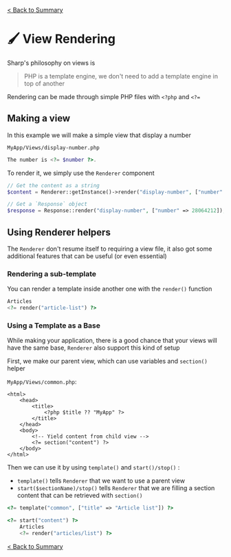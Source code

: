 [< Back to Summary](../README.md)

# 🖌️ View Rendering

Sharp's philosophy on views is

> PHP is a template engine, we don't need to add a template engine in top of another

Rendering can be made through simple PHP files with `<?php` and `<?=`

## Making a view

In this example we will make a simple view that display a number

`MyApp/Views/display-number.php`
```php
The number is <?= $number ?>.
```

To render it, we simply use the `Renderer` component

```php
// Get the content as a string
$content = Renderer::getInstance()->render("display-number", ["number" => 28064212]);

// Get a `Response` object
$response = Response::render("display-number", ["number" => 28064212]);
```

## Using Renderer helpers

The `Renderer` don't resume itself to requiring a view file, it also
got some additional features that can be useful (or even essential)

### Rendering a sub-template

You can render a template inside another one with the `render()` function

```php
Articles
<?= render("article-list") ?>
```

### Using a Template as a Base

While making your application, there is a good chance that your
views will have the same base, `Renderer` also support this kind of setup

First, we make our parent view, which can use variables and `section()` helper

`MyApp/Views/common.php`:
```text
<html>
    <head>
        <title>
            <?php $title ?? "MyApp" ?>
        </title>
    </head>
    <body>
        <!-- Yield content from child view -->
        <?= section("content") ?>
    </body>
</html>
```

Then we can use it by using `template()` and `start()/stop()` :
- `template()` tells `Renderer` that we want to use a parent view
- `start($sectionName)/stop()` tells `Renderer` that we are filling a section content that can be retrieved with `section()`

```php
<?= template("common", ["title" => "Article list"]) ?>

<?= start("content") ?>
    Articles
    <?= render("articles/list") ?>
```

[< Back to Summary](../README.md)